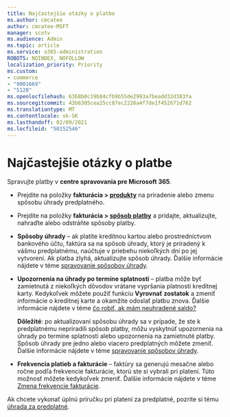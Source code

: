 ```yaml
---
title: Najčastejšie otázky o platbe
ms.author: cmcatee
author: cmcatee-MSFT
manager: scotv
ms.audience: Admin
ms.topic: article
ms.service: o365-administration
ROBOTS: NOINDEX, NOFOLLOW
localization_priority: Priority
ms.custom:
- commerce
- "9001669"
- "5128"
ms.openlocfilehash: 6368b0c19b84cfb9b55de2993a7beadd32d383fa
ms.sourcegitcommit: 43b6305cea25cc87ec2226a4f7de1f452671d762
ms.translationtype: MT
ms.contentlocale: sk-SK
ms.lasthandoff: 02/09/2021
ms.locfileid: "50152546"
---
```

# <a name="payment-faq"></a>Najčastejšie otázky o platbe

Spravujte platby v **centre spravovania pre Microsoft 365**.

- Prejdite na položky **fakturácia > [produkty](https://go.microsoft.com/fwlink/p/?linkid=842054)** na priradenie alebo zmenu spôsobu úhrady predplatného.
- Prejdite na položky **fakturácia > [spôsob platby](https://go.microsoft.com/fwlink/p/?linkid=2018806)** a pridajte, aktualizujte, nahraďte alebo odstráňte spôsoby platby.

- **Spôsoby úhrady** – ak platíte kreditnou kartou alebo prostredníctvom bankového účtu, faktúra sa na spôsob úhrady, ktorý je priradený k vášmu predplatnému, naúčtuje v priebehu niekoľkých dní po jej vytvorení. Ak platba zlyhá, aktualizujte spôsob úhrady. Ďalšie informácie nájdete v téme [spravovanie spôsobov úhrady](https://docs.microsoft.com/microsoft-365/commerce/billing-and-payments/manage-payment-methods).

- **Upozornenia na úhrady po termíne splatnosti** – platba môže byť zamietnutá z niekoľkých dôvodov vrátane vypršania platnosti kreditnej karty. Kedykoľvek môžete použiť funkciu **Vyrovnať zostatok** a zmeniť informácie o kreditnej karte a okamžite odoslať platbu znova. Ďalšie informácie nájdete v téme [čo robiť, ak mám neuhradené saldo?](https://docs.microsoft.com/microsoft-365/commerce/billing-and-payments/pay-for-your-subscription#what-if-i-have-an-outstanding-balance)

    **Dôležité**: po aktualizovaní spôsobu úhrady sa v prípade, že ste k predplatnému nepriradili spôsob platby, môžu vyskytnúť upozornenia na úhrady po termíne splatnosti alebo upozornenia na zamietnuté platby. Spôsob úhrady pre jedno alebo viacero predplatných môžete zmeniť. Ďalšie informácie nájdete v téme [spravovanie spôsobov úhrady](https://docs.microsoft.com/microsoft-365/commerce/billing-and-payments/manage-payment-methods).

- **Frekvencia platieb a fakturácie** – faktúry sa generujú mesačne alebo ročne podľa frekvencie fakturácie, ktorú ste si vybrali pri platení. Túto možnosť môžete kedykoľvek zmeniť. Ďalšie informácie nájdete v téme [Zmena frekvencie fakturácie](https://docs.microsoft.com/microsoft-365/commerce/billing-and-payments/change-payment-frequency).

Ak chcete vykonať úplnú príručku pri platení za predplatné, pozrite si tému [úhrada za predplatné](https://docs.microsoft.com/microsoft-365/commerce/billing-and-payments/pay-for-your-subscription).
